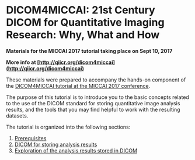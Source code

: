 # DICOM4MICCAI: 21st Century DICOM for Quantitative Imaging Research: Why, What and How

**Materials for the MICCAI 2017 tutorial taking place on Sept 10, 2017**

**More info at [http://qiicr.org/dicom4miccai](http://qiicr.org/dicom4miccai)**

These materials were prepared to accompany the hands-on component of the [DICOM4MICCAI tutorial at the MICCAI 2017 conference](http://qiicr.org/dicom4miccai/).

The purpose of this tutorial is to introduce you to the basic concepts related to the use of the DICOM standard for storing quantitative image analysis results, and the tools that you may find helpful to work with the resulting datasets.

The tutorial is organized into the following sections:

1. [Prerequisites](gitbook/prerequisites.md)
2. [DICOM for storing analysis results](gitbook/dicom-slicer.md)
3. [Exploration of the analysis results stored in DICOM](gitbook/dicom-explore.md)



